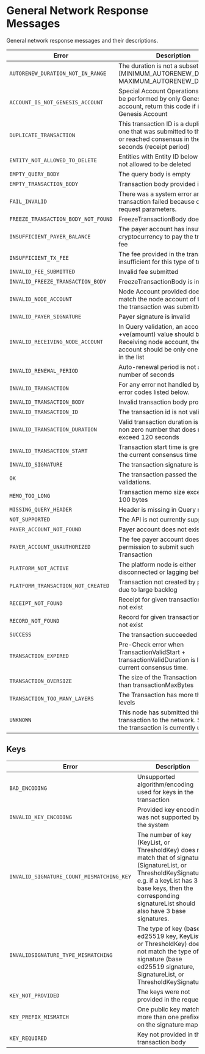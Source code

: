 # General Network Response Messages

General network response messages and their descriptions.

| Error                               | Description                                                                                                                                          |
| ----------------------------------- | ---------------------------------------------------------------------------------------------------------------------------------------------------- |
| `AUTORENEW_DURATION_NOT_IN_RANGE`   | The duration is not a subset of \[MINIMUM\_AUTORENEW\_DURATION, MAXIMUM\_AUTORENEW\_DURATION]                                               |
| `ACCOUNT_IS_NOT_GENESIS_ACCOUNT`    | Special Account Operations should be performed by only Genesis account, return this code if it is not Genesis Account                                |
| `DUPLICATE_TRANSACTION`             | This transaction ID is a duplicate of one that was submitted to this node or reached consensus in the last 180 seconds (receipt period)              |
| `ENTITY_NOT_ALLOWED_TO_DELETE`      | Entities with Entity ID below 1000 are not allowed to be deleted                                                                                     |
| `EMPTY_QUERY_BODY`                  | The query body is empty                                                                                                                              |
| `EMPTY_TRANSACTION_BODY`            | Transaction body provided is empty                                                                                                                   |
| `FAIL_INVALID`                      | There was a system error and the transaction failed because of invalid request parameters.                                                           |
| `FREEZE_TRANSACTION_BODY_NOT_FOUND` | FreezeTransactionBody does not exist                                                                                                                 |
| `INSUFFICIENT_PAYER_BALANCE`        | The payer account has insufficient cryptocurrency to pay the transaction fee                                                                         |
| `INSUFFICIENT_TX_FEE`               | The fee provided in the transaction is insufficient for this type of transaction                                                                     |
| `INVALID_FEE_SUBMITTED`             | Invalid fee submitted                                                                                                                                |
| `INVALID_FREEZE_TRANSACTION_BODY`   | FreezeTransactionBody is invalid                                                                                                                     |
| `INVALID_NODE_ACCOUNT`              | Node Account provided does not match the node account of the node the transaction was submitted to.                                                  |
| `INVALID_PAYER_SIGNATURE`           | Payer signature is invalid                                                                                                                           |
| `INVALID_RECEIVING_NODE_ACCOUNT`    | In Query validation, an account with +ve(amount) value should be Receiving node account, the receiver account should be only one account in the list |
| `INVALID_RENEWAL_PERIOD`            | Auto-renewal period is not a positive number of seconds                                                                                              |
| `INVALID_TRANSACTION`               | For any error not handled by specific error codes listed below.                                                                                      |
| `INVALID_TRANSACTION_BODY`          | Invalid transaction body provided                                                                                                                    |
| `INVALID_TRANSACTION_ID`            | The transaction id is not valid                                                                                                                      |
| `INVALID_TRANSACTION_DURATION`      | Valid transaction duration is a positive non zero number that does not exceed 120 seconds                                                            |
| `INVALID_TRANSACTION_START`         | Transaction start time is greater than the current consensus time                                                                                    |
| `INVALID_SIGNATURE`                 | The transaction signature is not valid                                                                                                               |
| `OK`                                | The transaction passed the precheck validations.                                                                                                     |
| `MEMO_TOO_LONG`                     | Transaction memo size exceeded 100 bytes                                                                                                             |
| `MISSING_QUERY_HEADER`              | Header is missing in Query request                                                                                                                   |
| `NOT_SUPPORTED`                     | The API is not currently supported                                                                                                                   |
| `PAYER_ACCOUNT_NOT_FOUND`           | Payer account does not exist.                                                                                                                        |
| `PAYER_ACCOUNT_UNAUTHORIZED`        | The fee payer account doesn't have permission to submit such Transaction                                                                             |
| `PLATFORM_NOT_ACTIVE`               | The platform node is either disconnected or lagging behind                                                                                           |
| `PLATFORM_TRANSACTION_NOT_CREATED`  | Transaction not created by platform due to large backlog                                                                                             |
| `RECEIPT_NOT_FOUND`                 | Receipt for given transaction id does not exist                                                                                                      |
| `RECORD_NOT_FOUND`                  | Record for given transaction id does not exist                                                                                                       |
| `SUCCESS`                           | The transaction succeeded                                                                                                                            |
| `TRANSACTION_EXPIRED`               | Pre-Check error when TransactionValidStart + transactionValidDuration is less than current consensus time.                                           |
| `TRANSACTION_OVERSIZE`              | The size of the Transaction is greater than transactionMaxBytes                                                                                      |
| `TRANSACTION_TOO_MANY_LAYERS`       | The Transaction has more than 50 levels                                                                                                              |
| `UNKNOWN`                           | This node has submitted this transaction to the network. Status of the transaction is currently unknown.                                             |

## Keys

| Error                                     | Description                                                                                                                                                                                                                          |
| ----------------------------------------- | ------------------------------------------------------------------------------------------------------------------------------------------------------------------------------------------------------------------------------------ |
| `BAD_ENCODING`                            | Unsupported algorithm/encoding used for keys in the transaction                                                                                                                                                                      |
| `INVALID_KEY_ENCODING`                    | Provided key encoding was not supported by the system                                                                                                                                                                                |
| `INVALID_SIGNATURE_COUNT_MISMATCHING_KEY` | The number of key (KeyList, or ThresholdKey) does not match that of signature (SignatureList, or ThresholdKeySignature). e.g. if a keyList has 3 base keys, then the corresponding signatureList should also have 3 base signatures. |
| `INVALIDSIGNATURE_TYPE_MISMATCHING`       | The type of key (base ed25519 key, KeyList, or ThresholdKey) does not match the type of signature (base ed25519 signature, SignatureList, or ThresholdKeySignature)                                                                  |
| `KEY_NOT_PROVIDED`                        | The keys were not provided in the request.                                                                                                                                                                                           |
| `KEY_PREFIX_MISMATCH`                     | One public key matches more than one prefixes on the signature map                                                                                                                                                                   |
| `KEY_REQUIRED`                            | Key not provided in the transaction body                                                                                                                                                                                             |
